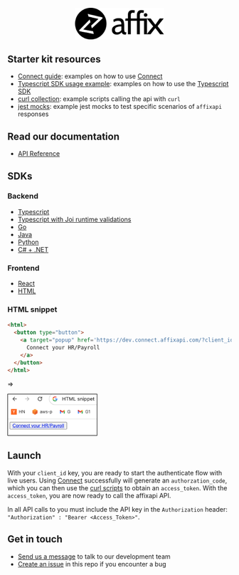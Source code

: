 <p align="center">
  <a href="https://affixapi.com">
    <img src='./dev-resources/Word__logo.png' width='200px'>
  </a>
</p>

## Starter kit resources

- [Connect guide](./connect): examples on how to use [Connect](https://dev.connect.affixapi.com/?client_id=3FDAEDF9-1DCA4F54-87949F6A-41027643&mode=payroll&scope=/2023-03-01/payroll/identity%20/2023-03-01/payroll/employees%20/2023-03-01/payroll/payruns%20/2023-03-01/payroll/payruns/:payrun_id%20&redirect_uri=https://affixapi.com&sandbox=true)
- [Typescript SDK usage example](./sdk-example): examples on how to use the [Typescript SDK](https://www.npmjs.com/package/@affixapi/api)
- [curl collection](./curl-collection): example scripts calling the api with `curl`
- [jest mocks](./jest-mocks): example jest mocks to test specific scenarios of `affixapi` responses

## Read our documentation

- [API Reference](https://docs.affixapi.com/)

## SDKs

### Backend
- [Typescript](https://www.npmjs.com/package/@affixapi/api)
- [Typescript with Joi runtime validations](https://www.npmjs.com/package/@affixapi/api-with-joi)
- [Go](https://pkg.go.dev/github.com/affixapi/go-sdk)
- [Java](https://github.com/affixapi/java-sdk)
- [Python](https://pypi.org/p/affixapi/)
- [C# + .NET](https://github.com/affixapi/csharp-netcore-sdk)

### Frontend
- [React](https://www.npmjs.com/package/@affixapi/connect-sdk)
- [HTML](https://github.com/affixapi/starter-kit?tab=readme-ov-file#html-snippet)

### HTML snippet

```html
<html>
  <button type="button">
    <a target="popup" href='https://dev.connect.affixapi.com/?client_id=[YOUR CLIENT ID]&mode=developer&scope=/2023-03-01/developer/company%20/2023-03-01/developer/identity%20/2023-03-01/developer/employee%20/2023-03-01/developer/employees%20/2023-03-01/developer/timesheets%20/2023-03-01/developer/time-off-entries%20/2023-03-01/developer/time-off-balances%20/2023-03-01/developer/payruns%20/2023-03-01/developer/payruns/:payrun_id%20/2023-03-01/developer/work-locations%20/2023-03-01/developer/groups%20&redirect_uri=https://affixapi.com'>
      Connect your HR/Payroll
    </a>
  </button>
</html>
```

=>

<a href="https://affixapi.com">
  <img src='./dev-resources/html-snippet.png' width='200px' border='1' style='border:1px solid #000000' >
</a>

## Launch

With your `client_id` key, you are ready to start the authenticate flow with
live users. Using [Connect](./connect) successfully will generate an
`authorzation_code`, which you can then use the [curl
scripts](./curl-collection) to obtain an `access_token`. With the
`access_token`, you are now ready to call the affixapi API.

In all API calls to you must include the API key in the `Authorization` header:
`"Authorization" : "Bearer <Access_Token>"`.

## Get in touch
- [Send us a message](mailto:hello@affixapi.com) to talk to our development team
- [Create an issue](https://github.com/affixapi/starter-kit/issues) in this repo if you encounter a bug
